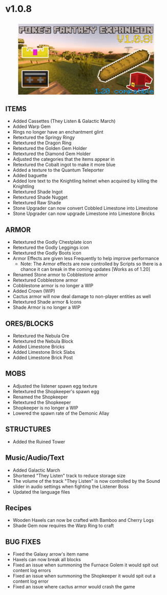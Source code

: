 # v1.0.8

##

<figure><img src="../../.gitbook/assets/Pokes-Fantasy-Expansion-Addon-MCPE-Thumbnail.png" alt=""><figcaption></figcaption></figure>

## ITEMS&#x20;

* Added Cassettes (They Listen & Galactic March)&#x20;
* Added Warp Gem&#x20;
* Rings no longer have an enchantment glint&#x20;
* Retextured the Springy Ringy&#x20;
* Retextured the Dragon Ring&#x20;
* Retextured the Golden Gem Holder&#x20;
* Retextured the Diamond Gem Holder&#x20;
* Adjusted the categories that the items appear in&#x20;
* Retextured the Cobalt ingot to make it more blue&#x20;
* Added a texture to the Quantum Teleporter&#x20;
* Added baguette&#x20;
* Added lore text to the Knightling helmet when acquired by killing the Knightling&#x20;
* Retextured Shade Ingot&#x20;
* Retextured Shade Nugget&#x20;
* Retextured Raw Shade&#x20;
* Stone Upgrader can now convert Cobbled Limestone into Limestone&#x20;
* Stone Upgrader can now upgrade Limestone into Limestone Bricks

## ARMOR&#x20;

* Retextured the Godly Chestplate icon&#x20;
* Retextured the Godly Leggings icon&#x20;
* Retextured the Godly Boots icon&#x20;
* Armor Effects are given less Frequently to help improve performance&#x20;
  * Note: The Armor effects are now controlled by Scripts so there is a chance it can break in the coming updates \[Works as of 1.20]
* Renamed Stone armor to Cobblestone armor&#x20;
* Retextured Cobblestone armor&#x20;
* Cobblestone armor is no longer a WIP&#x20;
* Added Crown (WIP)
* Cactus armor will now deal damage to non-player entities as well&#x20;
* Retextured Shade armor & Icons
* Shade Armor is no longer a WIP

## ORES/BLOCKS&#x20;

* Retextured the Nebula Ore&#x20;
* Retextured the Nebula Block&#x20;
* Added Limestone Bricks&#x20;
* Added Limestone Brick Slabs&#x20;
* Added Limestone Brick Post

## MOBS&#x20;

* Adjusted the listener spawn egg texture&#x20;
* Retextured the Shopkeeper's spawn egg&#x20;
* Renamed the Shopkeeper&#x20;
* Retextured the Shopkeeper&#x20;
* Shopkeeper is no longer a WIP&#x20;
* Lowered the spawn rate of the Demonic Allay

## STRUCTURES&#x20;

* Added the Ruined Tower

## Music/Audio/Text

* Added Galactic March&#x20;
* Shortened "They Listen" track to reduce storage size&#x20;
* The volume of the track "They Listen" is now controlled by the Sound slider in audio settings when fighting the Listener Boss&#x20;
* Updated the language files

## Recipes&#x20;

* Wooden Haxels can now be crafted with Bamboo and Cherry Logs&#x20;
* Shade Gem now requires the Warp Ring to craft

## BUG FIXES&#x20;

* Fixed the Galaxy arrow's item name
* Haxels can now break all blocks&#x20;
* Fixed an issue when summoning the Furnace Golem it would spit out content log errors&#x20;
* Fixed an issue when summoning the Shopkeeper it would spit out a content log error&#x20;
* Fixed an issue where cactus armor would crash the game
